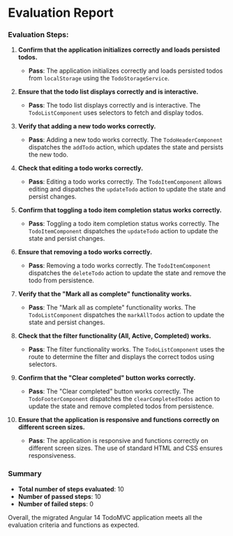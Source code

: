 # Evaluation Report

### Evaluation Steps:

1. **Confirm that the application initializes correctly and loads persisted todos.**
   - **Pass**: The application initializes correctly and loads persisted todos from `localStorage` using the `TodoStorageService`.

2. **Ensure that the todo list displays correctly and is interactive.**
   - **Pass**: The todo list displays correctly and is interactive. The `TodoListComponent` uses selectors to fetch and display todos.

3. **Verify that adding a new todo works correctly.**
   - **Pass**: Adding a new todo works correctly. The `TodoHeaderComponent` dispatches the `addTodo` action, which updates the state and persists the new todo.

4. **Check that editing a todo works correctly.**
   - **Pass**: Editing a todo works correctly. The `TodoItemComponent` allows editing and dispatches the `updateTodo` action to update the state and persist changes.

5. **Confirm that toggling a todo item completion status works correctly.**
   - **Pass**: Toggling a todo item completion status works correctly. The `TodoItemComponent` dispatches the `updateTodo` action to update the state and persist changes.

6. **Ensure that removing a todo works correctly.**
   - **Pass**: Removing a todo works correctly. The `TodoItemComponent` dispatches the `deleteTodo` action to update the state and remove the todo from persistence.

7. **Verify that the "Mark all as complete" functionality works.**
   - **Pass**: The "Mark all as complete" functionality works. The `TodoListComponent` dispatches the `markAllTodos` action to update the state and persist changes.

8. **Check that the filter functionality (All, Active, Completed) works.**
   - **Pass**: The filter functionality works. The `TodoListComponent` uses the route to determine the filter and displays the correct todos using selectors.

9. **Confirm that the "Clear completed" button works correctly.**
   - **Pass**: The "Clear completed" button works correctly. The `TodoFooterComponent` dispatches the `clearCompletedTodos` action to update the state and remove completed todos from persistence.

10. **Ensure that the application is responsive and functions correctly on different screen sizes.**
    - **Pass**: The application is responsive and functions correctly on different screen sizes. The use of standard HTML and CSS ensures responsiveness.

### Summary

- **Total number of steps evaluated**: 10
- **Number of passed steps**: 10
- **Number of failed steps**: 0

Overall, the migrated Angular 14 TodoMVC application meets all the evaluation criteria and functions as expected.